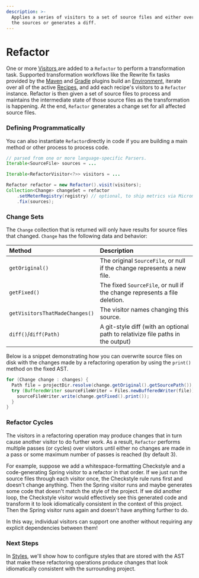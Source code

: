 ```yaml
---
description: >-
  Applies a series of visitors to a set of source files and either overwrites
  the sources or generates a diff.
---
```


# Refactor

One or more [Visitors ](visitor.md)are added to a `Refactor` to perform a transformation task. Supported transformation workflows like the Rewrite fix tasks provided by the [Maven](../java/rewrite-maven-plugin.md) and [Gradle](../java/rewrite-gradle-plugin.md) plugins build an [Environment](environment.md), iterate over all of the active [Recipes](recipes.md), and add each recipe's visitors to a `Refactor` instance. Refactor is then given a set of source files to process and maintains the intermediate state of those source files as the transformation is happening. At the end, `Refactor` generates a change set for all affected source files.

### Defining Programmatically

You can also instantiate `Refactor`directly in code if you are building a main method or other process to process code.

```java
// parsed from one or more language-specific Parsers.
Iterable<SourceFile> sources = ...

Iterable<RefactorVisitor<?>> visitors = ...

Refactor refactor = new Refactor().visit(visitors);
Collection<Change> changeSet = refactor
    .setMeterRegistry(registry) // optional, to ship metrics via Micrometer
    .fix(sources);
```

### Change Sets

The `Change` collection that is returned will only have results for source files that changed. `Change` has the following data and behavior:

| Method | Description |
| :--- | :--- |
| `getOriginal()` | The original `SourceFile`, or null if the change represents a new file. |
| `getFixed()` | The fixed `SourceFile`, or null if the change represents a file deletion. |
| `getVisitorsThatMadeChanges()` | The visitor names changing this source. |
| `diff()`/`diff(Path)` | A git-style diff \(with an optional path to relativize file paths in the output\) |

Below is a snippet demonstrating how you can overwrite source files on disk with the changes made by a refactoring operation by using the `print()` method on the fixed AST.

```java
for (Change change : changes) {
  Path file = projectDir.resolve(change.getOriginal().getSourcePath());
  try (BufferedWriter sourceFileWriter = Files.newBufferedWriter(file)) {  
    sourceFileWriter.write(change.getFixed().print());
  }
}
```

### Refactor Cycles

The visitors in a refactoring operation may produce changes that in turn cause another visitor to do further work. As a result, `Refactor` performs multiple passes \(or cycles\) over visitors until either no changes are made in a pass or some maximum number of passes is reached \(by default 3\).

For example, suppose we add a whitespace-formatting Checkstyle and a code-generating Spring visitor to a refactor in that order. If we just run the source files through each visitor once, the Checkstyle rule runs first and doesn't change anything. Then the Spring visitor runs and maybe generates some code that doesn't match the style of the project. If we did another loop, the Checkstyle visitor would effectively see this generated code and transform it to look idiomatically consistent in the context of this project. Then the Spring visitor runs again and doesn't have anything further to do.

In this way, individual visitors can support one another without requiring any explicit dependencies between them!

### Next Steps

In [Styles](styles.md), we'll show how to configure styles that are stored with the AST that make these refactoring operations produce changes that look idiomatically consistent with the surrounding project.

